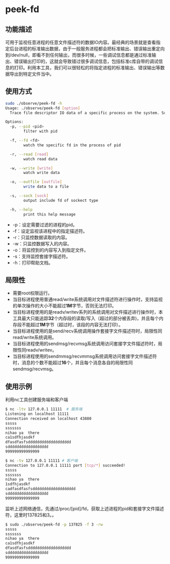 # peek-fd

## 功能描述

可用于监视任意进程的任意文件描述符的数据IO内容。最经典的场景就是查看指定后台进程的标准输出数据，由于一般服务进程都会把标准输出、错误输出重定向到/dev/null，即看不到任何输出，而很多时候，一些调试信息都是通过标准输出、错误输出打印的，这就会导致错过很多调试信息，包括标准c库自带的调试信息的打印。利用本工具，我们可以很轻松的将指定进程的标准输出、错误输出等数据导出到特定文件当中。

## 使用方式

```bash
sudo ./observe/peek-fd -h
Usage: ./observe/peek-fd [option]
  Trace file descriptor IO data of a specific process on the system. Supports filtering by PID and FD.

Options:
  -p, --pid <pid>
        filter with pid

  -f, --fd <fd>
        watch the specific fd in the process of pid

  -r, --read [read]
        watch read data

  -w, --write [write]
        watch write data

  -o, --outfile [outfile]
        write data to a file

  -s, --sock [sock]
        output include fd of sockect type

  -h, --help 
        print this help message
```

- -p：设定需要过滤的进程的pid。
- -f：设定监视该进程中的指定描述符。
- -r：只监控数据读取的内容。
- -w：只监控数据写入的内容。
- -o：将监控到的内容写入到指定文件。
- -s：支持监控套接字描述符。
- -h：打印帮助文档。

## 局限性

- 需要root权限运行。
- 当目标进程使用普通read/write系统调用对文件描述符进行操作时，支持监视的单次操作的大小不能超过**1M**字节，否则无法打印。
- 当目标进程使用的是readv/writev系列的系统调用对文件描述进行操作时，本工具最大只能追踪**32**个内存段的读取/写入（超过的部分被丢弃)，并且每个内存段不能超过**1M**字节（超过时，该段的内容无法打印）。
- 当目标进程使用的是send/recv系统调用操作套接字文件描述符时，局限性同read/write系统调用。
- 当目标进程使用的sendmsg/recvmsg系统调用访问套接字文件描述符时，局限性同readv/writev。
- 当目标进程使用的sendmmsg/recvmmsg系统调用访问套接字文件描述符时，消息的个数不能超过**16**个，并且每个消息各自的局限性同sendmsg/recvmsg。

## 使用示例

利用nc工具创建服务端和客户端

```bash
$ nc -ltv 127.0.0.1 11111  # 服务端
Listening on localhost 11111
Connection received on localhost 43880
sssss
sssssss
nihao ya  there
ca1sdfhjasdkf
dfasdfasfsddddddddddddddddddd
sdddddddddddddddddd
999999999999999
```

```bash
$ nc -tv 127.0.0.1 11111 # 客户端
Connection to 127.0.0.1 11111 port [tcp/*] succeeded!
sssss
sssssss
nihao ya  there
1sdfhjasdkf
cadfasdfasfsddddddddddddddddddd
sdddddddddddddddddd
999999999999999
```

监听上述网络通信，先通过/proc/[pid]/fd，获取上述进程的pid和套接字文件描述符，这里时137825和3。。

```bash
$ sudo ./observe/peek-fd -p 137825 -f 3 -rw
sssss
sssssss
nihao ya  there
ca1sdfhjasdkf
dfasdfasfsddddddddddddddddddd
sdddddddddddddddddd
999999999999999
```
